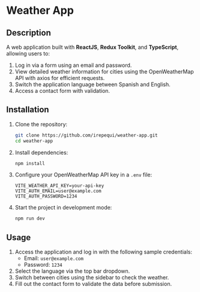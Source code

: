 # Weather App

## Description
A web application built with **ReactJS**, **Redux Toolkit**, and **TypeScript**, allowing users to:
1. Log in via a form using an email and password.
2. View detailed weather information for cities using the OpenWeatherMap API with axios for efficient requests.
3. Switch the application language between Spanish and English.
4. Access a contact form with validation.

## Installation
1. Clone the repository:
   ```bash
   git clone https://github.com/irepequi/weather-app.git
   cd weather-app
   ```
2. Install dependencies:
   ```bash
   npm install
   ```
3. Configure your OpenWeatherMap API key in a `.env` file:
   ```env
   VITE_WEATHER_API_KEY=your-api-key
   VITE_AUTH_EMAIL=user@example.com
   VITE_AUTH_PASSWORD=1234
   ```
4. Start the project in development mode:
   ```bash
   npm run dev
   ```

## Usage
1. Access the application and log in with the following sample credentials:
   - Email: `user@example.com`
   - Password: `1234`
2. Select the language via the top bar dropdown.
3. Switch between cities using the sidebar to check the weather.
4. Fill out the contact form to validate the data before submission.